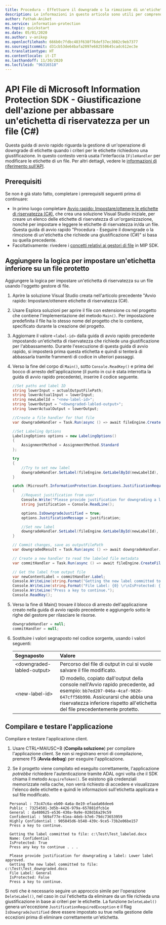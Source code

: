 ```yaml
---
title: Procedura - Effettuare il downgrade o la rimozione di un'etichetta che richiede una giustificazione (C#)
description: Le informazioni in questo articolo sono utili per comprendere come effettuare il downgrade o la rimozione di un'etichetta che richiede una giustificazione.
author: Pathak-Aniket
ms.service: information-protection
ms.topic: quickstart
ms.date: 05/01/2020
ms.author: v-anikep
ms.openlocfilehash: 666b0c7fdbc483f638f76def37ec3082c9eb7377
ms.sourcegitcommit: d31cb53de64bafa2097e682550645cadc612ec3e
ms.translationtype: HT
ms.contentlocale: it-IT
ms.lasthandoff: 11/30/2020
ms.locfileid: "96316518"
---
```

# <a name="microsoft-information-protection-sdk-file-api---action-justification-for-lowering-a-sensitivity-label-on-a-file-c"></a>API File di Microsoft Information Protection SDK - Giustificazione dell'azione per abbassare un'etichetta di riservatezza per un file (C#)

Questa guida di avvio rapido riguarda la gestione di un'operazione di downgrade di etichette quando i criteri per le etichette richiedono una giustificazione. In questo contesto verrà usata l'interfaccia `IFileHandler` per modificare le etichette di un file. Per altri dettagli, vedere le [informazioni di riferimento sull'API](/dotnet/api/?term=microsoft.informationprotection).

## <a name="prerequisites"></a>Prerequisiti

Se non è già stato fatto, completare i prerequisiti seguenti prima di continuare:

- In primo luogo completare [Avvio rapido: Impostare/ottenere le etichette di riservatezza (C#)](quick-file-set-get-label-csharp.md), che crea una soluzione Visual Studio iniziale, per creare un elenco delle etichette di riservatezza di un'organizzazione, nonché per impostare e leggere le etichette di riservatezza in/da un file. Questa guida di avvio rapido "Procedura - Eseguire il downgrade o la rimozione di un'etichetta che richiede una giustificazione (C#)" si basa su quella precedente.
- Facoltativamente: rivedere i [concetti relativi ai gestori di file](concept-handler-file-cpp.md) in MIP SDK.

## <a name="add-logic-to-set-a-lower-label-to-a-protected-file"></a>Aggiungere la logica per impostare un'etichetta inferiore su un file protetto

Aggiungere la logica per impostare un'etichetta di riservatezza su un file usando l'oggetto gestore di file.

1. Aprire la soluzione Visual Studio creata nell'articolo precedente "Avvio rapido: Impostare/ottenere etichette di riservatezza (C#).

2. Usare Esplora soluzioni per aprire il file con estensione cs nel progetto che contiene l'implementazione del metodo `Main()`. Per impostazione predefinita il file ha lo stesso nome del progetto che lo contiene, specificato durante la creazione del progetto.

3. Aggiornare il valore `<label-id>` dalla guida di avvio rapido precedente impostando un'etichetta di riservatezza che richiede una giustificazione per l'abbassamento. Durante l'esecuzione di questa guida di avvio rapido, si imposterà prima questa etichetta e quindi si tenterà di abbassarla tramite frammenti di codice in ulteriori passaggi.

4. Verso la fine del corpo di `Main()`, sotto `Console.ReadKey()` e prima del bocco di arresto dell'applicazione (il punto in cui è stata interrotta la guida di avvio rapido precedente), inserire il codice seguente.

    ```csharp
    //Set paths and label ID
    string lowerInput = actualOutputFilePath;
    string lowerActualInput = lowerInput;
    string newLabelId = "<new-label-id>";
    string lowerOutput = "<downgraded-labled-output>";
    string lowerActualOutput = lowerOutput;

    //Create a file handler for that file
    var downgradeHandler = Task.Run(async () => await fileEngine.CreateFileHandlerAsync(lowerInput, lowerActualInput, true)).Result;

    //Set Labeling Options
    LabelingOptions options = new LabelingOptions()
    {
        AssignmentMethod = AssignmentMethod.Standard
    };

    try
    {
        //Try to set new label
        downgradeHandler.SetLabel(fileEngine.GetLabelById(newLabelId), options, new ProtectionSettings());
    }

    catch (Microsoft.InformationProtection.Exceptions.JustificationRequiredException)
    {
        //Request justification from user
        Console.Write("Please provide justification for downgrading a label: ");
        string justification = Console.ReadLine();

        options.IsDowngradeJustified = true;
        options.JustificationMessage = justification;

        //Set new label
        downgradeHandler.SetLabel(fileEngine.GetLabelById(newLabelId), options, new ProtectionSettings());
    }

    // Commit changes, save as outputFilePath
    var downgradedResult = Task.Run(async () => await downgradeHandler.CommitAsync(lowerActualOutput)).Result;

    // Create a new handler to read the labeled file metadata
    var commitHandler = Task.Run(async () => await fileEngine.CreateFileHandlerAsync(lowerOutput, lowerActualOutput, true)).Result;

    // Get the label from output file
    var newContentLabel = commitHandler.Label;
    Console.WriteLine(string.Format("Getting the new label committed to file: {0}", lowerOutput));
    Console.WriteLine(string.Format("File Label: {0} \r\nIsProtected: {1}", newContentLabel.Label.Name, newContentLabel.IsProtectionAppliedFromLabel.ToString()));
    Console.WriteLine("Press a key to continue.");
    Console.ReadKey();

    ```

5. Verso la fine di Main() trovare il blocco di arresto dell'applicazione creato nella guida di avvio rapido precedente e aggiungerlo sotto le righe del gestore per rilasciare le risorse.

    ````csharp
    downgradeHandler = null;
    commitHandler = null;
    ````

6. Sostituire i valori segnaposto nel codice sorgente, usando i valori seguenti:

   | Segnaposto | Valore |
   |:----------- |:----- |
   | \<downgraded-labled-output\> | Percorso del file di output in cui si vuole salvare il file modificato. |
   | \<new-label-id\> | ID modello, copiato dall'output della console nell'Avvio rapido precedente, ad esempio: `bb7ed207-046a-4caf-9826-647cff56b990`. Assicurarsi che abbia una riservatezza inferiore rispetto all'etichetta del file precedentemente protetto. |

## <a name="build-and-test-the-application"></a>Compilare e testare l'applicazione

Compilare e testare l'applicazione client.

1. Usare CTRL+MAIUSC+B (**Compila soluzione**) per compilare l'applicazione client. Se non si registrano errori di compilazione, premere F5 (**Avvia debug**) per eseguire l'applicazione.

2. Se il progetto viene compilato ed eseguito correttamente, l'applicazione *potrebbe* richiedere l'autenticazione tramite ADAL ogni volta che il SDK chiama il metodo `AcquireToken()`. Se esistono già credenziali memorizzate nella cache, non verrà richiesto di accedere e visualizzare l'elenco delle etichette e quindi le informazioni sull'etichetta applicata e sul file modificato.

  ```console
    Personal : 73c47c6a-eb00-4a6a-8e19-efaada66dee6
    Public : 73254501-3d5b-4426-979a-657881dfcb1e
    General : da480625-e536-430a-9a9e-028d16a29c59
    Confidential : 569af77e-61ea-4deb-b7e6-79dc73653959
    Highly Confidential : 905845d6-b548-439c-9ce5-73b2e06be157
    Press a key to continue.

    Getting the label committed to file: c:\Test\Test_labeled.docx
    Name: Confidential
    IsProtected: True
    Press any key to continue . . .

    Please provide justification for downgrading a label: Lower label approved.
    Getting the new label committed to file: c:\Test\Test_downgraded.docx
    File Label: General
    IsProtected: False
    Press a key to continue.
   ```

Si noti che è necessario seguire un approccio simile per l'operazione `DeleteLabel()`, nel caso in cui l'etichetta da eliminare da un file richieda una giustificazione in base ai criteri per le etichette. La funzione `DeleteLabel()` genera un'eccezione `JustificationRequiredException` e il flag `IsDowngradeJustified` deve essere impostato su true nella gestione delle eccezioni prima di eliminare correttamente un'etichetta.